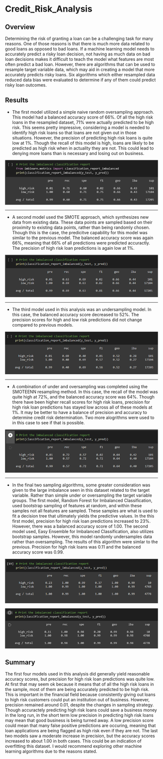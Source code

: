 # Credit_Risk_Analysis

## Overview
Determining the risk of granting a loan can be a challenging task for many reasons.  One of those reasons is that there is much more data related to good loans as opposed to bad loans.  If a machine learning model needs to accurately predict a risky loan decision, not having as much data on bad loan decisions makes it difficult to teach the model what features are most often predict a bad loan.  However, there are algorithms that can be used to resample target variable data, which may aid in creating a model that more accurately predicts risky loans.  Six algorithms which either resampled data reduced data bias were evaluated to determine if any of them could predict risky loan outcomes.

## Results
* The first model utilized a simple naive random oversampling approach. This model had a balanced accuracy score of 66%.  Of all the high risk loans in the resampled dataset, 71% were actually predicted to be high risk.  This seems pretty impressive, considering a model is needed to identify high risk loans so that loans are not given out in those situations.  However, the precision of predicting high risk loans is quite low at 1%.  Though the recall of this model is high, loans are likely to be predicted as high risk when in actuality they are not.  This could lead to denying more loans than is necessary and losing out on business.

![n_oversample](https://github.com/Mots94/Credit_Risk_Analysis/blob/main/Images/naive_resample.png)

---
* A second model used the SMOTE approach, which synthesizes new data from existing data.  These data points are sampled based on their proximity to existing data points, rather than being randomly chosen.  Though this is the case, the predicitve capability for this model was similar to the previous model.  The balanced accuracy score was again 66%, meaning that 66% of all predictions were predicted accuractly.  The precision of high risk loan predictions is again low at 1%.

![SMOTE](https://github.com/Mots94/Credit_Risk_Analysis/blob/main/Images/SMOTE_oversample.png)

---
* The third model used in this analysis was an undersampling model.  In this case, the balanced accuracy score decreased to 52%.  The precision scores for high and low risk predictions did not change compared to previous models.  

![under](https://github.com/Mots94/Credit_Risk_Analysis/blob/main/Images/undersample.png)

---
* A combination of under and oversampling was completed using the SMOTEENN resampling method.  In this case, the recall of the model was quite high at 72%, and the balanced accuracy score was 64%.  Though there have been higher recall scores for high risk loans, precision for high risk loan predictions has stayed low across all of these models at 1%.  It may be better to have a balance of precision and accuracy to determine credit risk determination.  Two more alogrithms were used to in this case to see if that is possible.

![SMOTEENN](https://github.com/Mots94/Credit_Risk_Analysis/blob/main/Images/SMOTEENN.png)

---
* In the final two sampling algorithms, some greater consideration was given to the large imbalance seen in this dataset related to the target variable.  Rather than simple under or oversampling the target variable groups.  The first model, Random Forest for Imbalanced Classification, used bootstrap sampling of features at random, and within these samples not all features are sampled.  These samples are what is used to fit a decision tree that ultimately yields the predictive values.  In the this first model, precision for high risk loan predictions increased to 23%.  However, there was a balanced accuracy score of 1.00.  The second model used, Easy Ensemble for Imbalanced Classification, also utilizes bootstrap samples.  However, this model randomly undersamples data rather than oversampling.  The results of this algorithm were simlar to the previous.  Precision for high risk loans was 0.11 and the balanced accuracy score was 0.99.  

![balanced](https://github.com/Mots94/Credit_Risk_Analysis/blob/main/Images/balanced_rf.png)

![easy](https://github.com/Mots94/Credit_Risk_Analysis/blob/main/Images/easy_ensemble.png)

## Summary
The first four models used in this analysis did generally yield reasonable accuracy scores, but precision for high risk loan predictions was quite low.  At first that may seem ok because it means that of all the high risk loans in the sample, most of them are being accurately predicted to be high risk.  This is important in the financial field because consistently giving out loans to high risk customers could put an institution out of business.  However, precision remained around 0.01, despite the changes in sampling strategy.  Though accuractely predicting high risk loans could save a business money in the long run, in the short term low precision in predicting high risk loans may mean that good business is being turned away.  A low precision score could mean that many false positive predictions are occuring, meaning that loan applications are being flagged as high risk even if they are not.  The last two models saw a moderate increase in precision, but the accuracy scores increased to about 1.00 in both cases.  This could be an indication of overfitting this dataset.  I would recommend exploring other machine learning algorithms due to the reasons stated.
